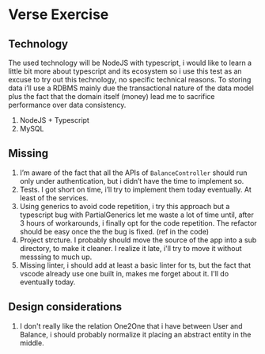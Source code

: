 # Verse Exercise
## Technology
The used technology	will be NodeJS with typescript, i would like to learn a little bit more about typescript and its ecosystem so i use this test as an excuse to try out this technology, no specific technical reasons. To storing data i’ll use a RDBMS mainly due the transactional nature of the data model plus the fact that the domain itself (money) lead me to sacrifice performance over data consistency.  

1. NodeJS + Typescript
2. MySQL

## Missing
1. I’m aware of the fact that all the APIs of `BalanceController` should run only under authentication, but i didn’t have the time to implement so. 
2. Tests. I got short on time, i’ll try to implement them today eventually. At least of the services.
3. Using generics to avoid code repetition, i try this approach but a typescript bug with PartialGenerics let me waste a lot of time until, after 3 hours of workarounds, i finally opt for the code repetition. The refactor should be easy once the the bug is fixed. (ref in the code)
4. Project strcture. I probably should move the source of the app into a sub directory, to make it cleaner. I realize it late, i'll try to move it without messsing to much up.
5. Missing linter, i should add at least a basic linter for ts, but the fact that vscode already use one built in, makes me forget about it. I'll do eventually today.


## Design considerations

1. I don't really like the relation One2One that i have between User and Balance, i should probably normalize it placing an abstract entity in the middle.



